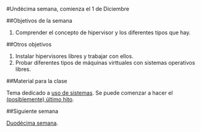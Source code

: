 #Undécima semana, comienza el 1 de Diciembre

##Objetivos de la semana

1. Comprender el concepto de hipervisor y los diferentes tipos que hay.

##Otros objetivos

1. Instalar hipervisores libres y trabajar con ellos.
2. Probar diferentes tipos de máquinas virttuales con sistemas operativos libres.


##Material para la clase

Tema dedicado a
[uso de sistemas](http://jj.github.io/IV/documentos/temas/Uso_de_sistemas). Se
puede comenzar a hacer el
[(posiblemente) último hito](http://jj.github.io/IV/documentos/proyecto/5.IaaS). 


##Siguiente semana

[Duodécima semana](12-semana.md). 

